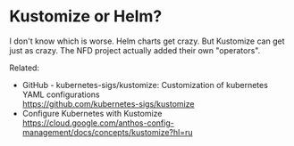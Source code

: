 # Kustomize or Helm?

I don't know which is worse. Helm charts get crazy. But Kustomize can
get just as crazy. The NFD project actually added their own "operators".

Related:

* GitHub - kubernetes-sigs/kustomize: Customization of kubernetes YAML configurations  
  <https://github.com/kubernetes-sigs/kustomize>
* Configure Kubernetes with Kustomize  
  <https://cloud.google.com/anthos-config-management/docs/concepts/kustomize?hl=ru>
